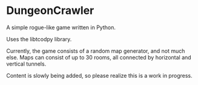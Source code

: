 DungeonCrawler
==============

A simple rogue-like game written in Python.

Uses the libtcodpy library.

Currently, the game consists of a random map generator, and not much else. Maps can consist of up to 30 rooms,
all connected by horizontal and vertical tunnels.

Content is slowly being added, so please realize this is a work in progress.
